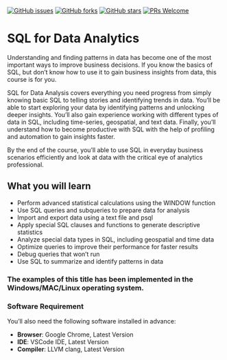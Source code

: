 [![GitHub issues](https://img.shields.io/github/issues/TrainingByPackt/SQL-for-Data-Analytics.svg)](https://github.com/TrainingByPackt/SQL-for-Data-Analytics/issues)
[![GitHub forks](https://img.shields.io/github/forks/TrainingByPackt/SQL-for-Data-Analytics.svg)](https://github.com/TrainingByPackt/SQL-for-Data-Analytics/network)
[![GitHub stars](https://img.shields.io/github/stars/TrainingByPackt/SQL-for-Data-Analytics.svg)](https://github.com/TrainingByPackt/SQL-for-Data-Analytics/stargazers)
[![PRs Welcome](https://img.shields.io/badge/PRs-welcome-brightgreen.svg)](https://github.com/TrainingByPackt/SQL-for-Data-Analytics/pulls)

# SQL for Data Analytics
Understanding and finding patterns in data has become one of the most important ways to improve business decisions. If you know the basics of SQL, but don’t know how to use it to gain business insights from data, this course is for you.

SQL for Data Analysis covers everything you need progress from simply knowing basic SQL to telling stories and identifying trends in data. You’ll be able to start exploring your data by identifying patterns and unlocking deeper insights. You’ll also gain experience working with different types of data in SQL, including time-series, geospatial, and text data. Finally, you’ll understand how to become productive with SQL with the help of profiling and automation to gain insights faster.

By the end of the course, you’ll able to use SQL in everyday business scenarios efficiently and look at data with the critical eye of analytics professional.

## What you will learn
* Perform advanced statistical calculations using the WINDOW function
* Use SQL queries and subqueries to prepare data for analysis
* Import and export data using a text file and psql
* Apply special SQL clauses and functions to generate descriptive statistics
* Analyze special data types in SQL, including geospatial and time data
* Optimize queries to improve their performance for faster results
* Debug queries that won’t run
* Use SQL to summarize and identify patterns in data
 

### The examples of this title has been implemented in the Windows/MAC/Linux operating system.

### Software Requirement
You’ll also need the following software installed in advance:
* **Browser**: Google Chrome, Latest Version
* **IDE**: VSCode IDE, Latest Version
* **Compiler**: LLVM clang, Latest Version


